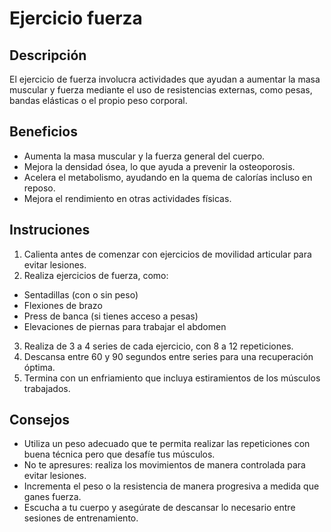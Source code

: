 # Ejercicio fuerza 

## Descripción 
El ejercicio de fuerza involucra actividades que ayudan a aumentar la masa muscular y fuerza mediante el uso de resistencias externas, como pesas, bandas elásticas o el propio peso corporal.

## Beneficios
- Aumenta la masa muscular y la fuerza general del cuerpo.
- Mejora la densidad ósea, lo que ayuda a prevenir la osteoporosis.
- Acelera el metabolismo, ayudando en la quema de calorías incluso en reposo.
- Mejora el rendimiento en otras actividades físicas.

## Instruciones
1. Calienta antes de comenzar con ejercicios de movilidad articular para evitar lesiones.
2. Realiza ejercicios de fuerza, como:
- Sentadillas (con o sin peso)
- Flexiones de brazo
- Press de banca (si tienes acceso a pesas)
- Elevaciones de piernas para trabajar el abdomen
3. Realiza de 3 a 4 series de cada ejercicio, con 8 a 12 repeticiones.
4. Descansa entre 60 y 90 segundos entre series para una recuperación óptima.
5. Termina con un enfriamiento que incluya estiramientos de los músculos trabajados.


## Consejos
- Utiliza un peso adecuado que te permita realizar las repeticiones con buena técnica pero que desafíe tus músculos.
- No te apresures: realiza los movimientos de manera controlada para evitar lesiones.
- Incrementa el peso o la resistencia de manera progresiva a medida que ganes fuerza.
- Escucha a tu cuerpo y asegúrate de descansar lo necesario entre sesiones de entrenamiento.
